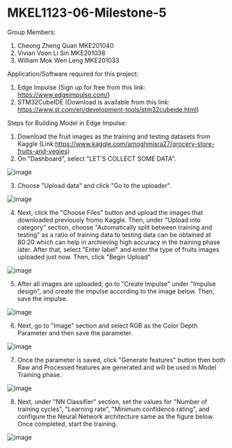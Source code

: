 # MKEL1123-06-Milestone-5
Group Members: 
1. Cheong Zheng Quan MKE201040
2. Vivian Voon Li Sin MKE201038
3. William Mok Wen Leng MKE201033


Application/Software required for this project:
1. Edge Impulse (Sign up for free from this link: https://www.edgeimpulse.com/)
2. STM32CubeIDE (Download is available from this link: https://www.st.com/en/development-tools/stm32cubeide.html)


Steps for Building Model in Edge Impulse:
1. Download the fruit images as the training and testing datasets from Kaggle (Link:https://www.kaggle.com/amoghmisra27/grocery-store-fruits-and-vegies)
2. On "Dashboard", select "LET'S COLLECT SOME DATA".

![image](https://user-images.githubusercontent.com/82043667/121895225-8e19cd00-cd52-11eb-8b22-86bd0e151fcd.png)

3. Choose "Upload data" and click "Go to the uploader".

![image](https://user-images.githubusercontent.com/82043667/121895373-b99cb780-cd52-11eb-80e1-e13335c3e4de.png)

4. Next, click the "Choose Files" button and upload the images that downloaded previously fromo Kaggle. Then, under "Upload into category" section, choose "Automatically split between training and testing" as a ratio of training data to testing data can be obtained at 80:20 which can help in archieving high accuracy in the training phase later. After that, select "Enter label" and enter the type of fruits images uploaded just now. Then, click "Begin Upload"

![image](https://user-images.githubusercontent.com/82043667/121896710-30868000-cd54-11eb-8da7-90f275e163e5.png)

5. After all images are uploaded, go to "Create Impulse" under "Impulse design", and create the impulse according to the image below. Then, save the impulse.

![image](https://user-images.githubusercontent.com/82043667/121897400-e8b42880-cd54-11eb-9514-36834432bd79.png)

6. Next, go to "Image" section and select RGB as the Color Depth Parameter and then save the parameter.

![image](https://user-images.githubusercontent.com/82043667/121897592-1e591180-cd55-11eb-8d31-c7e7f36dd989.png)

7. Once the parameter is saved, click "Generate features" button then both Raw and Processed features are generated and will be used in Model Training phase.

![image](https://user-images.githubusercontent.com/82043667/121898040-8dcf0100-cd55-11eb-9a9e-a2b5bf813a97.png)

8. Next, under "NN Classifier" section, set the values for "Number of training cycles", "Learning rate", "Minimum confidence rating", and configure the Neural Network architecture same as the figure below. Once completed, start the training.

![image](https://user-images.githubusercontent.com/82043667/121898441-f4ecb580-cd55-11eb-975a-26dd1d43b254.png)




